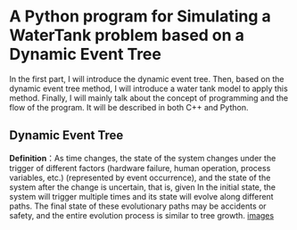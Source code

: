 # A Python program for Simulating a WaterTank problem based on a Dynamic Event Tree    

In the first part, I will introduce the dynamic event tree. Then, based on the dynamic event tree method, I will introduce a water tank model to apply this method. Finally, I will mainly talk about the concept of programming and the flow of the program. It will be described in both C++ and Python.         
## Dynamic Event Tree     
   **Definition**：As time changes, the state of the system changes under the trigger of different factors (hardware failure, human operation, process variables, etc.) (represented by event occurrence), and the state of the system after the change is uncertain, that is, given In the initial state, the system will trigger multiple times and its state will evolve along different paths. The final state of these evolutionary paths may be accidents or safety, and the entire evolution process is similar to tree growth.
[images](https://github.com/iuming/20190409/blob/master/images/%E5%BE%AE%E4%BF%A1%E5%9B%BE%E7%89%87_20190923213614.png)
